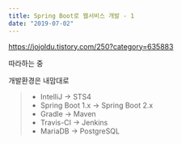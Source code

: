 ```yaml
---
title: Spring Boot로 웹서비스 개발 - 1
date: "2019-07-02"
---
```


https://jojoldu.tistory.com/250?category=635883

따라하는 중

개발환경은 내맘대로

> + IntelliJ -> STS4
> + Spring Boot 1.x -> Spring Boot 2.x
> + Gradle -> Maven
> + Travis-CI -> Jenkins
> + MariaDB -> PostgreSQL
